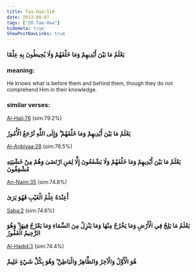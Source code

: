 ```yaml
---
title: Taa-Haa:110
date: 2013-08-07
tags: ["20.Taa-Haa"]
hidemeta: true 
ShowPostNavLinks: true 
---
```

### يَعْلَمُ مَا بَيْنَ أَيْدِيهِمْ وَمَا خَلْفَهُمْ وَلَا يُحِيطُونَ بِهِ عِلْمًا
### meaning: 
He knows what is before them and behind them, though they do not comprehend Him in their knowledge.
### similar verses: 

[Al-Hajj:76](/22/76) (sim:79.2%)

### يَعْلَمُ مَا بَيْنَ أَيْدِيهِمْ وَمَا خَلْفَهُمْ ۗ وَإِلَى اللَّهِ تُرْجَعُ الْأُمُورُ

[Al-Anbiyaa:28](/21/28) (sim:78.5%)

### يَعْلَمُ مَا بَيْنَ أَيْدِيهِمْ وَمَا خَلْفَهُمْ وَلَا يَشْفَعُونَ إِلَّا لِمَنِ ارْتَضَىٰ وَهُمْ مِنْ خَشْيَتِهِ مُشْفِقُونَ

[An-Najm:35](/53/35) (sim:74.8%)

### أَعِنْدَهُ عِلْمُ الْغَيْبِ فَهُوَ يَرَىٰ

[Saba:2](/34/2) (sim:74.6%)

### يَعْلَمُ مَا يَلِجُ فِي الْأَرْضِ وَمَا يَخْرُجُ مِنْهَا وَمَا يَنْزِلُ مِنَ السَّمَاءِ وَمَا يَعْرُجُ فِيهَا ۚ وَهُوَ الرَّحِيمُ الْغَفُورُ

[Al-Hadid:3](/57/3) (sim:74.4%)

### هُوَ الْأَوَّلُ وَالْآخِرُ وَالظَّاهِرُ وَالْبَاطِنُ ۖ وَهُوَ بِكُلِّ شَيْءٍ عَلِيمٌ
